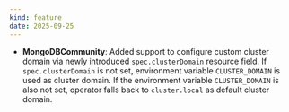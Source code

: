 ```yaml
---
kind: feature
date: 2025-09-25
---
```


* **MongoDBCommunity**: Added support to configure custom cluster domain via newly introduced `spec.clusterDomain` resource field. If `spec.clusterDomain` is not set, environment variable `CLUSTER_DOMAIN` is used as cluster domain. If the environment variable `CLUSTER_DOMAIN` is also not set, operator falls back to `cluster.local` as default cluster domain.
